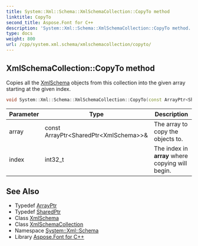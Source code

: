 ```yaml
---
title: System::Xml::Schema::XmlSchemaCollection::CopyTo method
linktitle: CopyTo
second_title: Aspose.Font for C++
description: 'System::Xml::Schema::XmlSchemaCollection::CopyTo method. Copies all the XmlSchema objects from this collection into the given array starting at the given index in C++.'
type: docs
weight: 800
url: /cpp/system.xml.schema/xmlschemacollection/copyto/
---
```

## XmlSchemaCollection::CopyTo method


Copies all the [XmlSchema](../../xmlschema/) objects from this collection into the given array starting at the given index.

```cpp
void System::Xml::Schema::XmlSchemaCollection::CopyTo(const ArrayPtr<SharedPtr<XmlSchema>> &array, int32_t index)
```


| Parameter | Type | Description |
| --- | --- | --- |
| array | const ArrayPtr\<SharedPtr\<XmlSchema\>\>\& | The array to copy the objects to. |
| index | int32_t | The index in **array** where copying will begin. |

## See Also

* Typedef [ArrayPtr](../../../system/arrayptr/)
* Typedef [SharedPtr](../../../system/sharedptr/)
* Class [XmlSchema](../../xmlschema/)
* Class [XmlSchemaCollection](../)
* Namespace [System::Xml::Schema](../../)
* Library [Aspose.Font for C++](../../../)
